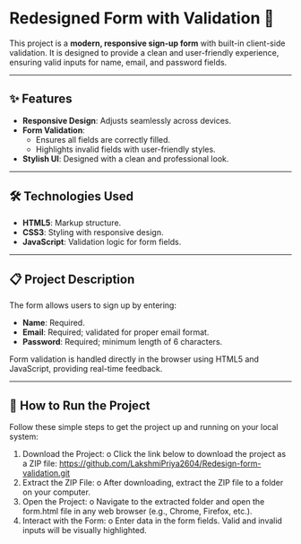 
# Redesigned Form with Validation 🚀

This project is a **modern, responsive sign-up form** with built-in client-side validation. It is designed to provide a clean and user-friendly experience, ensuring valid inputs for name, email, and password fields.

---

## ✨ Features
- **Responsive Design**: Adjusts seamlessly across devices.
- **Form Validation**:
  - Ensures all fields are correctly filled.
  - Highlights invalid fields with user-friendly styles.
- **Stylish UI**: Designed with a clean and professional look.

---

## 🛠️ Technologies Used
- **HTML5**: Markup structure.
- **CSS3**: Styling with responsive design.
- **JavaScript**: Validation logic for form fields.

---

## 📋 Project Description
The form allows users to sign up by entering:
- **Name**: Required.
- **Email**: Required; validated for proper email format.
- **Password**: Required; minimum length of 6 characters.

Form validation is handled directly in the browser using HTML5 and JavaScript, providing real-time feedback.

---

## 🚀 How to Run the Project
Follow these simple steps to get the project up and running on your local system:

1.	Download the Project:
o	Click the link below to download the project as a ZIP file: https://github.com/LakshmiPriya2604/Redesign-form-validation.git
2.	Extract the ZIP File:
o	After downloading, extract the ZIP file to a folder on your computer.
3.	Open the Project:
o	Navigate to the extracted folder and open the form.html file in any web browser (e.g., Chrome, Firefox, etc.).
4.	Interact with the Form:
o	Enter data in the form fields. Valid and invalid inputs will be visually highlighted.



